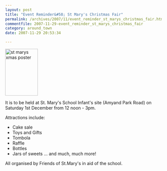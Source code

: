 ```yaml
---
layout: post
title: "Event Reminder&#58; St Mary's Christmas Fair"
permalink: /archives/2007/11/event_reminder_st_marys_christmas_fair.html
commentfile: 2007-11-29-event_reminder_st_marys_christmas_fair
category: around_town
date: 2007-11-29 20:53:34

---
```


<a href="/assets/images/2007/stmarys_christmas_fair_2007.jpg" title="See larger version of - st marys xmas poster"><img src="/assets/images/2007/stmarys_christmas_fair_2007_thumb.jpg" width="105" height="150" alt="st marys xmas poster" class="photo right" /></a>

It is to be held at St. Mary's School Infant's site (Amyand Park Road) on Saturday 1st December from 12 noon - 3pm.

Attractions include:

-   Cake sale
-   Toys and Gifts
-   Tombola
-   Raffle
-   Bottles
-   Jars of sweets
    ... and much, much more!

All organised by Friends of St.Mary's in aid of the school.
